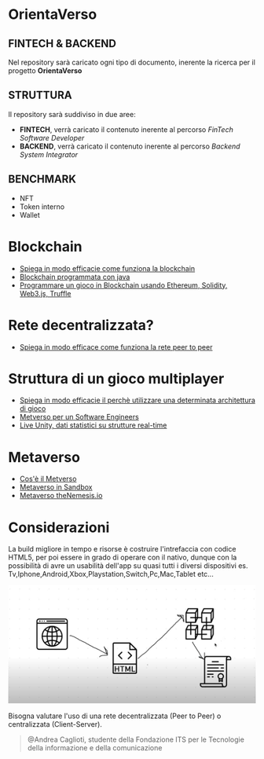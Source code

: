 # OrientaVerso

## **FINTECH** & **BACKEND**

Nel repository sarà caricato ogni tipo di documento, inerente la ricerca per il progetto **OrientaVerso**

## **STRUTTURA**

Il repository sarà suddiviso in due aree:
* **FINTECH**, verrà caricato il contenuto inerente al percorso *FinTech Software Developer*
* **BACKEND**, verrà caricato il contenuto inerente al percorso *Backend System Integrator*  

## **BENCHMARK**

* NFT
* Token interno
* Wallet
# Blockchain
  * [Spiega in modo efficacie come funziona la blockchain](https://www.youtube.com/watch?v=sX25z_-zMgI&list=PLwQeV2FDlYkixpJaFuJeqORWUS2_SQ80w&index=2)
  * [Blockchain programmata con java](https://www.youtube.com/watch?v=X0v5fN9QPU8&list=PLwQeV2FDlYkixpJaFuJeqORWUS2_SQ80w&index=3)
  * [Programmare un gioco in Blockchain usando Ethereum, Solidity, Web3.js, Truffle](https://www.youtube.com/watch?v=x-6ruqmNS3o&list=PLwQeV2FDlYkixpJaFuJeqORWUS2_SQ80w&index=7)
# Rete decentralizzata?
  * [Spiega in modo efficace come funziona la rete peer to peer](https://www.youtube.com/watch?v=PN08dlKwfUE&list=PLwQeV2FDlYkixpJaFuJeqORWUS2_SQ80w&index=6&t=1s)


# Struttura di un gioco multiplayer
* [Spiega in modo efficacie il perchè utilizzare una determinata architettura di gioco](https://www.youtube.com/watch?v=77vYKsXC4IE&list=PLwQeV2FDlYkixpJaFuJeqORWUS2_SQ80w&index=8)
* [Metverso per un Software Engineers](https://www.youtube.com/watch?v=gnlYZXuN2vU)
* [Live Unity, dati statistici su strutture real-time](https://www.youtube.com/watch?v=CuQF7hXlVyk)

# Metaverso
* [Cos'è il Metverso](https://www.youtube.com/watch?v=jAa3VsWwQdE)
* [Metaverso in Sandbox](https://www.youtube.com/watch?v=46_4KRTJZVU)
* [Metaverso theNemesis.io](https://thenemesis.io/)

# Considerazioni

La build migliore in tempo e risorse è costruire l'intrefaccia con codice HTML5, per poi essere in grado di operare con il nativo, dunque con la possibilità di avre un usabilità dell'app su quasi tutti i diversi dispositivi es. Tv,Iphone,Android,Xbox,Playstation,Switch,Pc,Mac,Tablet etc...

![](build_game_.png)
  

Bisogna valutare l'uso di una rete decentralizzata (Peer to Peer) o centralizzata (Client-Server).
>@Andrea Caglioti, studente della Fondazione ITS per le Tecnologie della informazione e della comunicazione



